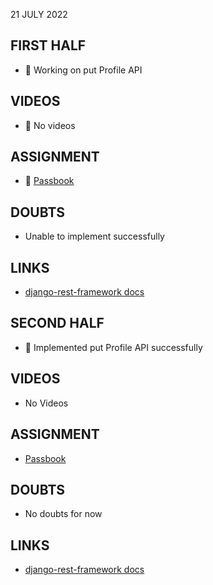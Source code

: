 21 JULY 2022

## FIRST HALF

- 🚧 Working on put Profile API 

## VIDEOS

- 🚫 No videos

## ASSIGNMENT

- 🚧 [Passbook](https://github.com/sp18-interns/django-passbook/tree/PPG-003)

## DOUBTS

- Unable to implement successfully

## LINKS

- [django-rest-framework docs](https://www.django-rest-framework.org/tutorial/quickstart/)

## SECOND HALF

- 🚧 Implemented put Profile API successfully

## VIDEOS

- No Videos

## ASSIGNMENT

- [Passbook](https://github.com/sp18-interns/django-passbook/tree/PPG-003)

## DOUBTS

- No doubts for now

## LINKS

- [django-rest-framework docs](https://www.django-rest-framework.org/tutorial/quickstart/)
